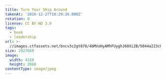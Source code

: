 ```yaml
---
title: Turn Your Ship Around
takenAt: '2016-12-27T10:29:36.000Z'
rotation: 0
license: CC BY-ND 3.0
tags:
  - book
  - leadership
url: >-
  //images.ctfassets.net/bncv3c2gt878/4bMVoHyAMhFUyghJ60Xi2B/5044a223c0246adbfaf1d7e7a9c9b0c1/turn-your-ship-around_31067952724_o
size: 2927669
image:
  width: 4310
  height: 2868
contentType: image/jpeg
---
```


